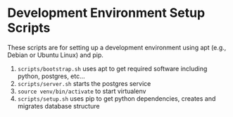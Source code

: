 # Development Environment Setup Scripts

These scripts are for setting up a development environment using apt (e.g., Debian or Ubuntu Linux) and pip.

1. ```scripts/bootstrap.sh``` uses apt to get required software including python, postgres, etc...
2. ```scripts/server.sh``` starts the postgres service
3. ```source venv/bin/activate``` to start virtualenv
4. ```scripts/setup.sh``` uses pip to get python dependencies, creates and migrates database structure

